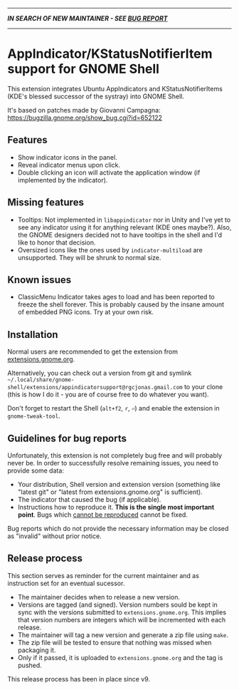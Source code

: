 
---

***IN SEARCH OF NEW MAINTAINER - SEE [BUG REPORT](https://github.com/rgcjonas/gnome-shell-extension-appindicator/issues/56)***

---

# AppIndicator/KStatusNotifierItem support for GNOME Shell
This extension integrates Ubuntu AppIndicators and KStatusNotifierItems (KDE's blessed successor of the systray) into GNOME Shell.

It's based on patches made by Giovanni Campagna: https://bugzilla.gnome.org/show_bug.cgi?id=652122

## Features
* Show indicator icons in the panel.
* Reveal indicator menus upon click.
* Double clicking an icon will activate the application window (if implemented by the indicator).

## Missing features
* Tooltips: Not implemented in `libappindicator` nor in Unity and I've yet to see any indicator using it for anything relevant (KDE ones maybe?). Also, the GNOME designers decided not to have tooltips in the shell and I'd like to honor that decision.
* Oversized icons like the ones used by `indicator-multiload` are unsupported. They will be shrunk to normal size.

## Known issues
* ClassicMenu Indicator takes ages to load and has been reported to freeze the shell forever. This is probably caused by the insane amount of embedded PNG icons. Try at your own risk.

## Installation
Normal users are recommended to get the extension from [extensions.gnome.org](https://extensions.gnome.org/extension/615/appindicator-support/).

Alternatively, you can check out a version from git and symlink `~/.local/share/gnome-shell/extensions/appindicatorsupport@rgcjonas.gmail.com` to your clone (this is how I do it - you are of course free
to do whatever you want).

Don't forget to restart the Shell (`alt+f2`, `r`, `⏎`) and enable the extension in `gnome-tweak-tool`.

## Guidelines for bug reports
Unfortunately, this extension is not completely bug free and will probably never be.
In order to successfully resolve remaining issues, you need to provide some data:

* Your distribution, Shell version and extension version (something like "latest git" or "latest from extensions.gnome.org" is sufficient).
* The indicator that caused the bug (if applicable).
* Instructions how to reproduce it. **This is the single most important point**. Bugs which [cannot be reproduced](http://xkcd.com/583/) cannot be fixed.

Bug reports which do not provide the necessary information may be closed as "invalid" without prior notice.

## Release process
This section serves as reminder for the current maintainer and as instruction set for an eventual sucessor.

* The maintainer decides when to release a new version.
* Versions are tagged (and signed). Version numbers sould be kept in sync with the versions submitted to `extensions.gnome.org`.
  This implies that version numbers are integers which will be incremented with each release.
* The maintainer will tag a new version and generate a zip file using `make`.
* The zip file will be tested to ensure that nothing was missed when packaging it.
* Only if it passed, it is uploaded to `extensions.gnome.org` and the tag is pushed.

This release process has been in place since v9.
